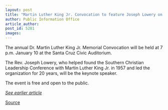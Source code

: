 ```yaml
---
layout: post
title: "Martin Luther King Jr. Convocation to feature Joseph Lowery on Jan. 10"
author: Public Information Office
article_author: 
post_id: 5281
images:
---
```


<a name="content" id="content"></a>
<p>
  The annual Dr. Martin Luther King Jr. Memorial Convocation will be held at 7 p.m. January 10 at the Santa Cruz Civic Auditorium.<br>
</p>
<p>
  The Rev. Joseph Lowery, who helped found the Southern Christian Leadership Conference with Martin Luther King Jr. in 1957 and led the organization for 20 years, will be the keynote speaker.<br>
</p>
<p>
  The event is free and open to the public.<br>
</p>
<p>
  <a href="http://currents.ucsc.edu/04-05/11-29/lowery.asp"><i>See earlier article</i></a><br>
</p>
<p><a href="http://www1.ucsc.edu/currents/04-05/01-03/brief-lowery.asp" title="Permalink to brief-lowery">Source</a></p>
